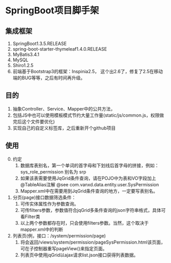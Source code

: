 # SpringBoot项目脚手架
## 集成框架
1.  SpringBoot1.3.5.RELEASE
2.  spring-boot-starter-thymeleaf1.4.0.RELEASE
3.  MyBatis3.4.1
4.  MySQL
5.  Shiro1.2.5
6.  前端基于Bootstrap3的框架：Inspinia2.5， 这个出2.6了，修复了2.5在移动端的BUG等等，之后有时间再升级。

## 目的
1.  抽象Controller、Service、Mapper中的公共方法，
2.  包括JS中也可以使用模板模式节约大量工作量(static/js/common.js，权限做完后这个文件要优化)
3.  实现自己的自定义标签库，之后重新开个github项目


## 使用
0.  约定
    1.  数据库表别名，第一个单词的首字母和下划线后首字母的拼接，例如：sys_role_permission 别名为 srp
    2.  如果该表需要使用JqGrid条件查询，请在POJO中为表和VO字段加上@TableAlias注解 @see com.vanxd.data.entity.user.SysPermission 
    3.  Mapper.xml中在需要用到JqGrid条件查询的地方，一定要写表别名。
1.  分页(page)接口数据筛选条件：    
    1.  可传实体属性作为参数查询。
    2.  可传filters参数，参数值符合jqGrid多条件查询的json字符串格式，具体可看Filter类
    3.  以上两个参数都存在时，只会使用filters参数。当然，这个取决于mapper.xml中的判断
2.  列表页(例，接口：/system/permission/page)
    1.  将会返回/views/system/permission/pageSysPermission.html该页面，可在子控制器重写pageView()来指定页面。
    2.  列表页中使用jqGrid以ajax请求list.json接口获得列表数据。
